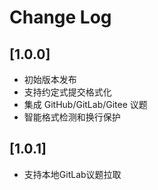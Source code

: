 # Change Log

## [1.0.0]

- 初始版本发布
- 支持约定式提交格式化
- 集成 GitHub/GitLab/Gitee 议题
- 智能格式检测和换行保护

## [1.0.1]

- 支持本地GitLab议题拉取

